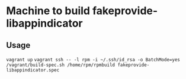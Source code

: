 Machine to build fakeprovide-libappindicator
========


Usage
-------
`vagrant up`
`vagrant ssh -- -l rpm -i ~/.ssh/id_rsa -o BatchMode=yes /vagrant/build-spec.sh /home/rpm/rpmbuild fakeprovide-libappindicator.spec`
